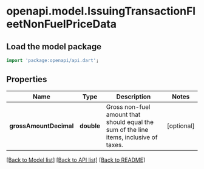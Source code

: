 # openapi.model.IssuingTransactionFleetNonFuelPriceData

## Load the model package
```dart
import 'package:openapi/api.dart';
```

## Properties
Name | Type | Description | Notes
------------ | ------------- | ------------- | -------------
**grossAmountDecimal** | **double** | Gross non-fuel amount that should equal the sum of the line items, inclusive of taxes. | [optional] 

[[Back to Model list]](../README.md#documentation-for-models) [[Back to API list]](../README.md#documentation-for-api-endpoints) [[Back to README]](../README.md)


